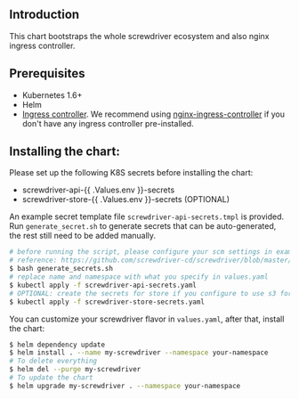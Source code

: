 ## Introduction

This chart bootstraps the whole screwdriver ecosystem and also nginx ingress controller.

## Prerequisites

- Kubernetes 1.6+
- Helm
- [Ingress controller](https://kubernetes.io/docs/concepts/services-networking/ingress-controllers/). We recommend using [nginx-ingress-controller](https://kubernetes.github.io/ingress-nginx/deploy/) if you don't have any ingress controller pre-installed.

## Installing the chart:
Please set up the following K8S secrets before installing the chart:
- screwdriver-api-{{ .Values.env }}-secrets
- screwdriver-store-{{ .Values.env }}-secrets (OPTIONAL)

An example secret template file `screwdriver-api-secrets.tmpl` is provided. Run `generate_secret.sh` to generate secrets that can be auto-generated, the rest still need to be added manually.

```bash
# before running the script, please configure your scm settings in example-scm-settings.json
# reference: https://github.com/screwdriver-cd/screwdriver/blob/master/config/custom-environment-variables.yaml#L248
$ bash generate_secrets.sh
# replace name and namespace with what you specify in values.yaml
$ kubectl apply -f screwdriver-api-secrets.yaml
# OPTIONAL: create the secrets for store if you configure to use s3 for store
$ kubectl apply -f screwdriver-store-secrets.yaml
```

You can customize your screwdriver flavor in `values.yaml`, after that, install the chart:

```bash
$ helm dependency update
$ helm install . --name my-screwdriver --namespace your-namespace
# To delete everything
$ helm del --purge my-screwdriver
# To update the chart
$ helm upgrade my-screwdriver . --namespace your-namespace
```
